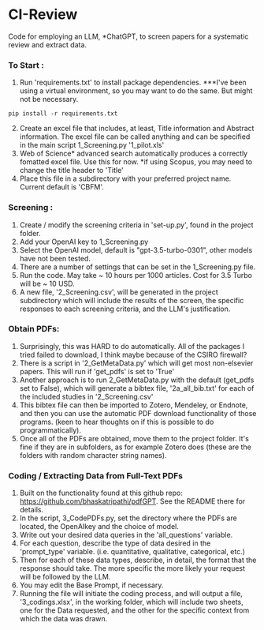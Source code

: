 
# CI-Review
Code for employing an LLM, *ChatGPT, to screen papers for a systematic review and extract data.

### To Start :

1. Run 'requirements.txt' to install package dependencies. ***I've been using a virtual environment, so you may want to do the same. But might not be necessary.

```
pip install -r requirements.txt
```
2. Create an excel file that includes, at least, Title information and Abstract information. The excel file can be called anything and can be specified in the main script 1_Screening.py '1_pilot.xls'
3. Web of Science* advanced search automatically produces a correctly fomatted excel file. Use this for now. *if using Scopus, you may need to change the title header to 'Title'
4. Place this file in a subdirectory with your preferred project name. Current default is 'CBFM'. 

### Screening :
1. Create / modify the screening criteria in 'set-up.py', found in the project folder.
2. Add your OpenAI key to 1_Screening.py
3. Select the OpenAI model, default is "gpt-3.5-turbo-0301", other models have not been tested.
4. There are a number of settings that can be set in the 1_Screening.py file. 
4. Run the code. May take ~ 10 hours per 1000 articles. Cost for 3.5 Turbo will be ~ 10 USD.
5. A new file, '2_Screening.csv', will be generated in the project subdirectory which will include the results of the screen, the specific responses to each screening criteria, and the LLM's justification.

### Obtain PDFs:
1. Surprisingly, this was HARD to do automatically. All of the packages I tried failed to download, I think maybe because of the CSIRO firewall?
2. There is a script in '2_GetMetaData.py' which will get most non-elsevier papers. This will run if 'get_pdfs' is set to 'True'
3. Another approach is to run 2_GetMetaData.py with the default (get_pdfs set to False), which will generate a bibtex file, '2a_all_bib.txt' for each of the included studies in '2_Screening.csv'
4. This bibtex file can then be imported to Zotero, Mendeley, or Endnote, and then you can use the automatic PDF download functionality of those programs. (keen to hear thoughts on if this is possible to do programmatically).
5. Once all of the PDFs are obtained, move them to the project folder. It's fine if they are in subfolders, as for example Zotero does (these are the folders with random character string names).

### Coding / Extracting Data from Full-Text PDFs
1. Built on the functionality found at this github repo: https://github.com/bhaskatripathi/pdfGPT. See the README there for details.
2. In the script, 3_CodePDFs.py, set the directory where the PDFs are located, the OpenAIkey and the choice of model.
3. Write out your desired data queries in the 'all_questions' variable.
4. For each question, describe the type of data desired in the 'prompt_type' variable. (i.e. quantitative, qualitative, categorical, etc.)
5. Then for each of these data types, describe, in detail, the format that the response should take. The more specific the more likely your request will be followed by the LLM.
6. You may edit the Base Prompt, if necessary. 
7. Running the file will initiate the coding process, and will output a file, '3_codings.xlsx', in the working folder, which will include two sheets, one for the Data requested, and the other for the specific context from which the data was drawn.
